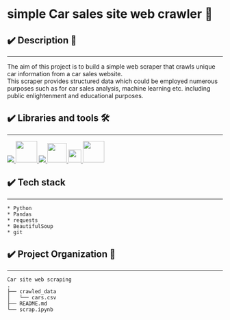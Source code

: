 # **simple Car sales site web crawler 🚗**



## ✔️ **Description** 📑
___
The aim of this project is to build a simple web scraper that crawls unique car information from a car sales website.   
This scraper provides structured data which could be employed numerous purposes such as for car sales analysis, machine learning etc. including public enlightenment and educational purposes.

<!--  -->

## **✔️ Libraries and tools 🛠️**
___
<a href="https://www.python.org" target="_blank"> <img src="https://img.icons8.com/color/48/000000/python.png"/> </a>
<a href="https://git-scm.com/" target="_blank"> <img src="https://img.icons8.com/color/48/000000/git.png" height="50"> </a>
<a href="https://code.visualstudio.com/" target="_blank"> <img src="https://img.icons8.com/color/48/000000/visual-studio-code-2019.png"/>
    <img height="45" src="https://img.icons8.com/dusk/64/000000/anaconda.png"/>
    <img height="30" src="https://raw.githubusercontent.com/pandas-dev/pandas/761bceb77d44aa63b71dda43ca46e8fd4b9d7422/web/pandas/static/img/pandas.svg">
<a href="https://beautiful-soup-4.readthedocs.io/en/latest/" target="_blank"> <img src="https://git.ir/media/uploads/2020/06/06/beauitful_soup_logo.jpg" height="50"> </a>
    
    



##  **✔️ Tech stack**
___
    * Python 
    * Pandas
    * requests 
    * BeautifulSoup
    * git 



## **✔️ Project Organization 📌**
___
    Car site web scraping
    .
    ├── crawled_data
    │   └── cars.csv
    ├── README.md
    └── scrap.ipynb







